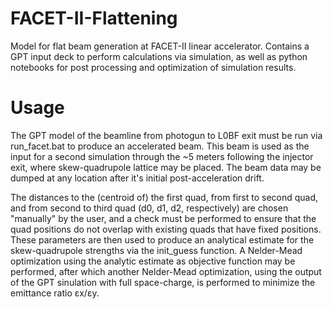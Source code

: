 # FACET-II-Flattening
Model for flat beam generation at FACET-II linear accelerator. Contains a GPT input deck to perform calculations via simulation, as well as python notebooks for post processing and
optimization of simulation results. 

# Usage
The GPT model of the beamline from photogun to L0BF exit must be run via run_facet.bat to produce an accelerated beam. This beam is used as the input for a second simulation 
through the ~5 meters following the injector exit, where skew-quadrupole lattice may be placed. The beam data may be dumped at any location after it's initial post-acceleration 
drift. 

The distances to the (centroid of) the first quad, from first to second quad, and from second to third quad (d0, d1, d2, respectively) are chosen "manually" by the user, and 
a check must be performed to ensure that the quad positions do not overlap with existing quads that have fixed positions. These parameters are then used to produce an analytical 
estimate for the skew-quadrupole strengths via the init_guess function. A Nelder-Mead optimization using the analytic estimate as objective function may be performed, after which
another Nelder-Mead optimization, using the output of the GPT sinulation with full space-charge, is performed to minimize the emittance ratio εx/εy.
